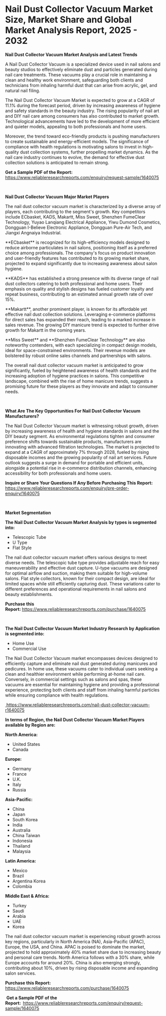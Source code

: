 <p><h1>Nail Dust Collector Vacuum Market Size, Market Share and Global Market Analysis Report, 2025 - 2032</h1></p><p><strong>Nail Dust Collector Vacuum Market Analysis and Latest Trends</strong></p>
<p><p>A Nail Dust Collector Vacuum is a specialized device used in nail salons and beauty studios to effectively eliminate dust and particles generated during nail care treatments. These vacuums play a crucial role in maintaining a clean and healthy work environment, safeguarding both clients and technicians from inhaling harmful dust that can arise from acrylic, gel, and natural nail filing.</p><p>The Nail Dust Collector Vacuum Market is expected to grow at a CAGR of 11.1% during the forecast period, driven by increasing awareness of hygiene and safety standards in the beauty industry. The rising popularity of nail art and DIY nail care among consumers has also contributed to market growth. Technological advancements have led to the development of more efficient and quieter models, appealing to both professionals and home users.</p><p>Moreover, the trend toward eco-friendly products is pushing manufacturers to create sustainable and energy-efficient models. The significance of compliance with health regulations is motivating salons to invest in high-quality dust collection systems, further propelling market dynamics. As the nail care industry continues to evolve, the demand for effective dust collection solutions is anticipated to remain strong.</p></p>
<p><strong>Get a Sample PDF of the Report:&nbsp;</strong> <a href="https://www.reliableresearchreports.com/enquiry/request-sample/1640075?utm_campaign=1558&utm_medium=2&utm_source=Github&utm_content=ia&utm_term=16042025&utm_id=nail-dust-collector-vacuum">https://www.reliableresearchreports.com/enquiry/request-sample/1640075</a></p>
<p>&nbsp;</p>
<p><strong>Nail Dust Collector Vacuum Major Market Players</strong></p>
<p><p>The nail dust collector vacuum market is characterized by a diverse array of players, each contributing to the segment's growth. Key competitors include ECbasket, KADS, Makartt, Miss Sweet, Shenzhen FumeClear Technology, Yuyao Lanqiang Electrical Appliance, Yiwu Dumond Cosmetics, Dongguan I-Believe Electronic Appliance, Dongguan Pure-Air Tech, and Jiangxi Angnaiya Industrial.</p><p>**ECbasket** is recognized for its high-efficiency models designed to reduce airborne particulates in nail salons, positioning itself as a preferred choice among professionals. The company's focus on product innovation and user-friendly features has contributed to its growing market share, projected to expand significantly due to increasing awareness about salon hygiene.</p><p>**KADS** has established a strong presence with its diverse range of nail dust collectors catering to both professional and home users. Their emphasis on quality and stylish designs has fueled customer loyalty and repeat business, contributing to an estimated annual growth rate of over 15%.</p><p>**Makartt**, another prominent player, is known for its affordable yet effective nail dust collection solutions. Leveraging e-commerce platforms for direct sales has expanded their reach, leading to a marked increase in sales revenue. The growing DIY manicure trend is expected to further drive growth for Makartt in the coming years.</p><p>**Miss Sweet** and **Shenzhen FumeClear Technology** are also noteworthy contenders, with each specializing in compact design models, ideal for space-constrained environments. Their revenue models are bolstered by robust online sales channels and partnerships with salons.</p><p>The overall nail dust collector vacuum market is anticipated to grow significantly, fueled by heightened awareness of health standards and the increasing adoption of hygiene practices in salons. This competitive landscape, combined with the rise of home manicure trends, suggests a promising future for these players as they innovate and adapt to consumer needs.</p></p>
<p>&nbsp;</p>
<p><strong>What Are The Key Opportunities For Nail Dust Collector Vacuum Manufacturers?</strong></p>
<p><p>The Nail Dust Collector Vacuum market is witnessing robust growth, driven by increasing awareness of health and hygiene standards in salons and the DIY beauty segment. As environmental regulations tighten and consumer preference shifts towards sustainable products, manufacturers are innovating with advanced filtration technologies. The market is projected to expand at a CAGR of approximately 7% through 2028, fueled by rising disposable incomes and the growing popularity of nail art services. Future outlook suggests a surge in demand for portable and efficient units, alongside a potential rise in e-commerce distribution channels, enhancing accessibility for both professionals and home users.</p></p>
<p><strong>Inquire or Share Your Questions If Any Before Purchasing This Report:</strong> <a href="https://www.reliableresearchreports.com/enquiry/pre-order-enquiry/1640075?utm_campaign=1558&utm_medium=2&utm_source=Github&utm_content=ia&utm_term=16042025&utm_id=nail-dust-collector-vacuum">https://www.reliableresearchreports.com/enquiry/pre-order-enquiry/1640075</a></p>
<p>&nbsp;</p>
<p><strong>Market Segmentation</strong></p>
<p><strong>The Nail Dust Collector Vacuum Market Analysis by types is segmented into:</strong></p>
<p><ul><li>Telescopic Tube</li><li>U Type</li><li>Flat Style</li></ul></p>
<p><p>The nail dust collector vacuum market offers various designs to meet diverse needs. The telescopic tube type provides adjustable reach for easy maneuverability and effective dust capture. U-type vacuums are designed for optimal airflow and suction, making them suitable for high-volume salons. Flat style collectors, known for their compact design, are ideal for limited spaces while still efficiently capturing dust. These variations cater to different preferences and operational requirements in nail salons and beauty establishments.</p></p>
<p><strong>Purchase this Report:&nbsp;</strong><a href="https://www.reliableresearchreports.com/purchase/1640075?utm_campaign=1558&utm_medium=2&utm_source=Github&utm_content=ia&utm_term=16042025&utm_id=nail-dust-collector-vacuum">https://www.reliableresearchreports.com/purchase/1640075</a></p>
<p>&nbsp;</p>
<p><strong>The Nail Dust Collector Vacuum Market Industry Research by Application is segmented into:</strong></p>
<p><ul><li>Home Use</li><li>Commercial Use</li></ul></p>
<p><p>The Nail Dust Collector Vacuum market encompasses devices designed to efficiently capture and eliminate nail dust generated during manicures and pedicures. In home use, these vacuums cater to individual users seeking a clean and healthier environment while performing at-home nail care. Conversely, in commercial settings such as salons and spas, these vacuums are essential for maintaining hygiene and providing a professional experience, protecting both clients and staff from inhaling harmful particles while ensuring compliance with health regulations.</p></p>
<p><a href="https://www.reliableresearchreports.com/nail-dust-collector-vacuum-r1640075?utm_campaign=1558&utm_medium=2&utm_source=Github&utm_content=ia&utm_term=16042025&utm_id=nail-dust-collector-vacuum">&nbsp;https://www.reliableresearchreports.com/nail-dust-collector-vacuum-r1640075</a></p>
<p><strong>In terms of Region, the Nail Dust Collector Vacuum Market Players available by Region are:</strong></p>
<p>
    <p> <strong> North America: </strong>
        <ul>
            <li>United States</li>
            <li>Canada</li>
        </ul>
        </p> 
    <p> <strong> Europe: </strong>
        <ul>
            <li>Germany</li>
            <li>France</li>
            <li>U.K.</li>
            <li>Italy</li>
            <li>Russia</li>
        </ul>
        </p> 
    <p> <strong> Asia-Pacific: </strong>
        <ul>
            <li>China</li>
            <li>Japan</li>
            <li>South Korea</li>
            <li>India</li>
            <li>Australia</li>
            <li>China Taiwan</li>
            <li>Indonesia</li>
            <li>Thailand</li>
            <li>Malaysia</li>
        </ul>
        </p> 
    <p> <strong> Latin America: </strong>
        <ul>
            <li>Mexico</li>
            <li>Brazil</li>
            <li>Argentina Korea</li>
            <li>Colombia</li>
        </ul>
        </p> 
    <p> <strong> Middle East & Africa: </strong>
        <ul>
            <li>Turkey</li>
            <li>Saudi</li>
            <li>Arabia</li>
            <li>UAE</li>
            <li>Korea</li>
        </ul>
    </p>
    </p>
<p><p>The nail dust collector vacuum market is experiencing robust growth across key regions, particularly in North America (NA), Asia-Pacific (APAC), Europe, the USA, and China. APAC is poised to dominate the market, projected to hold approximately 40% market share due to increasing beauty and personal care trends. North America follows with a 30% share, while Europe accounts for around 20%. China is also emerging strongly, contributing about 10%, driven by rising disposable income and expanding salon services.</p></p>
<p><strong>Purchase this Report: </strong><a href="https://www.reliableresearchreports.com/purchase/1640075?utm_campaign=1558&utm_medium=2&utm_source=Github&utm_content=ia&utm_term=16042025&utm_id=nail-dust-collector-vacuum">https://www.reliableresearchreports.com/purchase/1640075</a></p>
<p>&nbsp;<strong>Get a Sample PDF of the Report:&nbsp;&nbsp;</strong><a href="https://www.reliableresearchreports.com/enquiry/request-sample/1640075?utm_campaign=1558&utm_medium=2&utm_source=Github&utm_content=ia&utm_term=16042025&utm_id=nail-dust-collector-vacuum">https://www.reliableresearchreports.com/enquiry/request-sample/1640075</a></p>
<p><strong></strong></p>
<p><p></p><p></p><p></p></p>